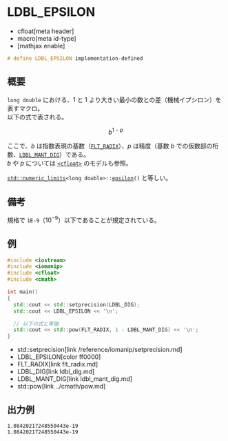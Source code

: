 # LDBL_EPSILON
* cfloat[meta header]
* macro[meta id-type]
* [mathjax enable]

```cpp
# define LDBL_EPSILON implementation-defined
```

## 概要
`long double` における、$1$ と $1$ より大きい最小の数との差（機械イプシロン）を表すマクロ。  
以下の式で表される。

$$
b^{1-p}
$$

ここで、$b$ は指数表現の基数（[`FLT_RADIX`](flt_radix.md)）、$p$ は精度（基数 $b$ での仮数部の桁数、[`LDBL_MANT_DIG`](ldbl_mant_dig.md)）である。  
$b$ や $p$ については [`<cfloat>`](../cfloat.md) のモデルも参照。

[`std::numeric_limits`](/reference/limits/numeric_limits.md)`<long double>::`[`epsilon`](/reference/limits/numeric_limits/epsilon.md)`()` と等しい。

## 備考
規格で `1E-9`（$10^{-9}$）以下であることが規定されている。


## 例
```cpp example
#include <iostream>
#include <iomanip>
#include <cfloat>
#include <cmath>

int main()
{
  std::cout << std::setprecision(LDBL_DIG);
  std::cout << LDBL_EPSILON << '\n';

  // 以下の式と等価
  std::cout << std::pow(FLT_RADIX, 1 - LDBL_MANT_DIG) << '\n';
}
```
* std::setprecision[link /reference/iomanip/setprecision.md]
* LDBL_EPSILON[color ff0000]
* FLT_RADIX[link flt_radix.md]
* LDBL_DIG[link ldbl_dig.md]
* LDBL_MANT_DIG[link ldbl_mant_dig.md]
* std::pow[link ../cmath/pow.md]

## 出力例
```
1.08420217248550443e-19
1.08420217248550443e-19
```

